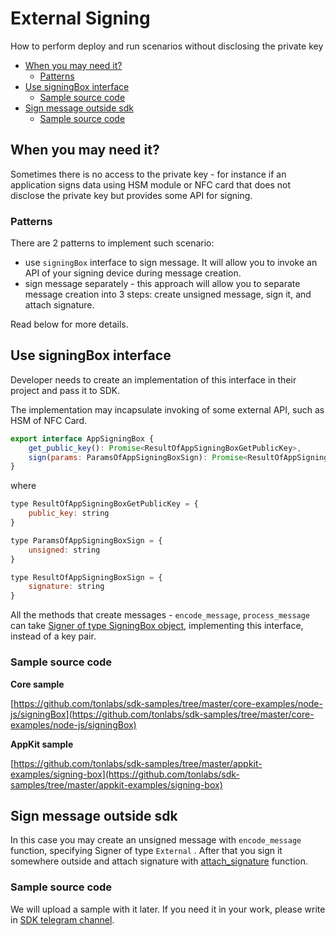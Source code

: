 # External Signing

How to perform deploy and run scenarios without disclosing the private key

* [When you may need it?](external\_signing.md#when-you-may-need-it)
  * [Patterns](external\_signing.md#patterns)
* [Use signingBox interface](external\_signing.md#use-signingbox-interface)
  * [Sample source code](external\_signing.md#sample-source-code)
* [Sign message outside sdk](external\_signing.md#sign-message-outside-sdk)
  * [Sample source code](external\_signing.md#sample-source-code-1)

## When you may need it?

Sometimes there is no access to the private key - for instance if an application signs data using HSM module or NFC card that does not disclose the private key but provides some API for signing.

### Patterns

There are 2 patterns to implement such scenario:

* use `signingBox` interface to sign message. It will allow you to invoke an API of your signing device during message creation.
* sign message separately - this approach will allow you to separate message creation into 3 steps: create unsigned message, sign it, and attach signature.

Read below for more details.

## Use signingBox interface

Developer needs to create an implementation of this interface in their project and pass it to SDK.

The implementation may incapsulate invoking of some external API, such as HSM of NFC Card.

```javascript
export interface AppSigningBox {
    get_public_key(): Promise<ResultOfAppSigningBoxGetPublicKey>,
    sign(params: ParamsOfAppSigningBoxSign): Promise<ResultOfAppSigningBoxSign>,
}
```

where

```javascript
type ResultOfAppSigningBoxGetPublicKey = {
    public_key: string
}

type ParamsOfAppSigningBoxSign = {
    unsigned: string
}

type ResultOfAppSigningBoxSign = {
    signature: string
}
```

All the methods that create messages - `encode_message`, `process_message` can take [Signer of type SigningBox object](../../reference/types-and-methods/mod\_abi.md#signer), implementing this interface, instead of a key pair.

### Sample source code

**Core sample**

[https://github.com/tonlabs/sdk-samples/tree/master/core-examples/node-js/signingBox](https://github.com/tonlabs/sdk-samples/tree/master/core-examples/node-js/signingBox)

**AppKit sample**

[https://github.com/tonlabs/sdk-samples/tree/master/appkit-examples/signing-box](https://github.com/tonlabs/sdk-samples/tree/master/appkit-examples/signing-box)

## Sign message outside sdk

In this case you may create an unsigned message with `encode_message` function, specifying Signer of type `External` . After that you sign it somewhere outside and attach signature with [attach_signature](../../reference/types-and-methods/mod\_abi.md#attach_signature) function.

### Sample source code

We will upload a sample with it later. If you need it in your work, please write in [SDK telegram channel](https://t.me/ever_sdk).
